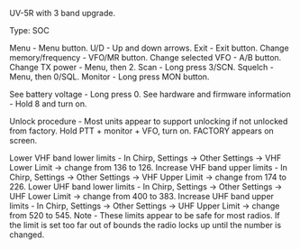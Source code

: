 UV-5R with 3 band upgrade. 



Type: SOC

Menu - Menu button.
U/D - Up and down arrows.
Exit - Exit button.
Change memory/frequency - VFO/MR button.
Change selected VFO - A/B button.
Change TX power - Menu, then 2. 
Scan - Long press 3/SCN.
Squelch - Menu, then 0/SQL.
Monitor - Long press MON button.



See battery voltage - Long press 0.
See hardware and firmware information - Hold 8 and turn on.



Unlock procedure - Most units appear to support unlocking if not unlocked from factory.
Hold PTT + monitor + VFO, turn on. FACTORY appears on screen.

Lower VHF band lower limits - In Chirp, Settings -> Other Settings -> VHF Lower Limit -> change from 136 to 126. 
Increase VHF band upper limits - In Chirp, Settings -> Other Settings -> VHF Upper Limit -> change from 174 to 226.
Lower UHF band lower limits - In Chirp, Settings -> Other Settings -> UHF Lower Limit -> change from 400 to 383. 
Increase UHF band upper limits - In Chirp, Settings -> Other Settings -> UHF Upper Limit -> change from 520 to 545.
Note - These limits appear to be safe for most radios.  If the limit is set too far out of bounds the radio locks up until the number is changed. 